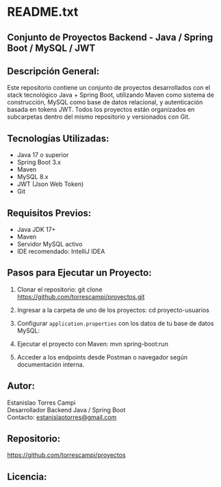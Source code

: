 README.txt
===========

Conjunto de Proyectos Backend - Java / Spring Boot / MySQL / JWT
-----------------------------------------------------------------

Descripción General:
--------------------
Este repositorio contiene un conjunto de proyectos desarrollados con el stack tecnológico Java + Spring Boot, utilizando Maven como sistema de construcción, MySQL como base de datos relacional, y autenticación basada en tokens JWT. Todos los proyectos están organizados en subcarpetas dentro del mismo repositorio y versionados con Git.

Tecnologías Utilizadas:
------------------------
- Java 17 o superior
- Spring Boot 3.x
- Maven
- MySQL 8.x
- JWT (Json Web Token)
- Git

Requisitos Previos:
-------------------
- Java JDK 17+
- Maven
- Servidor MySQL activo
- IDE recomendado: IntelliJ IDEA

Pasos para Ejecutar un Proyecto:
--------------------------------
1. Clonar el repositorio:
   git clone https://github.com/torrescampi/proyectos.git

2. Ingresar a la carpeta de uno de los proyectos:
   cd proyecto-usuarios

3. Configurar `application.properties` con los datos de tu base de datos MySQL:

4. Ejecutar el proyecto con Maven:
   mvn spring-boot:run

5. Acceder a los endpoints desde Postman o navegador según documentación interna.

Autor:
------
Estanislao Torres Campi  
Desarrollador Backend Java / Spring Boot  
Contacto: estanislaotorres@gmail.com

Repositorio:
------------
https://github.com/torrescampi/proyectos

Licencia:
---------
